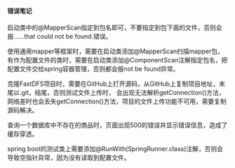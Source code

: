 #### 错误笔记
启动类中的@MapperScan指定到包名即可，不要指定到包下面的文件，否则会报……that could not be found.错误。

使用通用mapper等框架时，需要在启动类添加@MapperScan扫描mapper包，
有作为配置文件的类时，需要在启动类添加@ComponentScan注解指定包名，把配置文件交给spring容器管理，否则都会报not be found异常。

克隆FastDFS项目时，需要在GitHub上打开源码，从GitHub上复制项目地址，末尾以.git，结尾，否则测试文件上传时，
会出现无法解析getConnection()方法，网络差时也会丢失getConnection()方法，项目的文件上传功能不可用，需要复制源码解决。

查询一个数据库中不存在的商品时，页面出现500的错误并显示错误信息，造成了缓存穿透。

spring boot的测试类上需要添加@RunWith(SpringRunner.class)注解，否则会导致空指针异常，因为没有读取到配置文件。